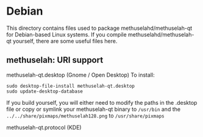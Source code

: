 
Debian
====================
This directory contains files used to package methuselahd/methuselah-qt
for Debian-based Linux systems. If you compile methuselahd/methuselah-qt yourself, there are some useful files here.

## methuselah: URI support ##


methuselah-qt.desktop  (Gnome / Open Desktop)
To install:

	sudo desktop-file-install methuselah-qt.desktop
	sudo update-desktop-database

If you build yourself, you will either need to modify the paths in
the .desktop file or copy or symlink your methuselah-qt binary to `/usr/bin`
and the `../../share/pixmaps/methuselah128.png` to `/usr/share/pixmaps`

methuselah-qt.protocol (KDE)

